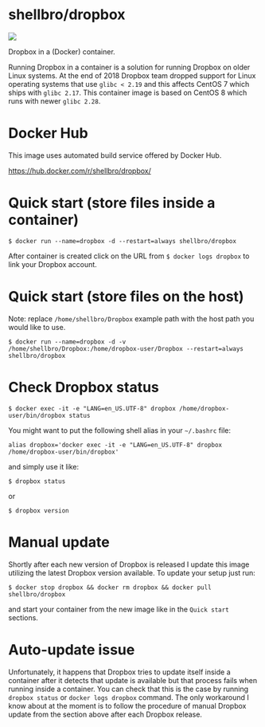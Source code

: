 # shellbro/dropbox

[![](https://img.shields.io/docker/cloud/build/shellbro/dropbox)](https://hub.docker.com/r/shellbro/dropbox/)

Dropbox in a (Docker) container.

Running Dropbox in a container is a solution for running Dropbox on older Linux
systems. At the end of 2018 Dropbox team dropped support for Linux operating
systems that use `glibc < 2.19` and this affects CentOS 7 which ships with
`glibc 2.17`. This container image is based on CentOS 8 which runs with newer
`glibc 2.28`.

# Docker Hub

This image uses automated build service offered by Docker Hub.

https://hub.docker.com/r/shellbro/dropbox/

# Quick start (store files inside a container)

```
$ docker run --name=dropbox -d --restart=always shellbro/dropbox
```

After container is created click on the URL from `$ docker logs dropbox` to link
your Dropbox account.

# Quick start (store files on the host)

Note: replace `/home/shellbro/Dropbox` example path with the host path you would
like to use.

```
$ docker run --name=dropbox -d -v /home/shellbro/Dropbox:/home/dropbox-user/Dropbox --restart=always shellbro/dropbox
```

# Check Dropbox status

```
$ docker exec -it -e "LANG=en_US.UTF-8" dropbox /home/dropbox-user/bin/dropbox status
```

You might want to put the following shell alias in your `~/.bashrc` file:

```
alias dropbox='docker exec -it -e "LANG=en_US.UTF-8" dropbox /home/dropbox-user/bin/dropbox'
```

and simply use it like:

```
$ dropbox status
```

or

```
$ dropbox version
```

# Manual update

Shortly after each new version of Dropbox is released I update this image
utilizing the latest Dropbox version available. To update your setup just run:

```
$ docker stop dropbox && docker rm dropbox && docker pull shellbro/dropbox
```

and start your container from the new image like in the `Quick start` sections.

# Auto-update issue

Unfortunately, it happens that Dropbox tries to update itself inside
a container after it detects that update is available but that process fails
when running inside a container. You can check that this is the case by running
`dropbox status` or `docker logs dropbox` command. The only workaround I know
about at the moment is to follow the procedure of manual Dropbox update from the
section above after each Dropbox release.

